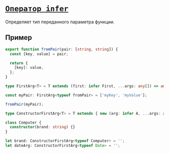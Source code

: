 # [`Оператор infer`](../index.md)

Определяет тип переданного параметра функции.

## Пример

```ts
export function fromPair(pair: [string, string]) {
  const [key, value] = pair;

  return {
    [key]: value,
  };
}

type FirstArg<T> = T extends (first: infer First, ...args: any[]) => any ? First : never;

const myPair: FirstArg<typeof fromPair> = ['myKey', 'myValue'];

fromPair(myPair);
```

```ts
type ConstructorFirstArg<T> = T extends { new (arg: infer A, ...args: any[]): any } ? A : never;

class Computer {
  constructor(brand: string) {}
}

let brand: ConstructorFirstArg<typeof Computer> = '';
let dateArg: ConstructorFirstArg<typeof Date> = '';
```
